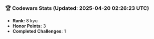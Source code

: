 ### 🏆 Codewars Stats (Updated: 2025-04-20 02:26:23 UTC)

- **Rank:** 8 kyu
- **Honor Points:** 3
- **Completed Challenges:** 1
